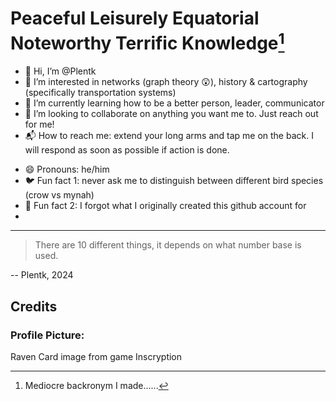 <!---
<picture>
 <source media="(prefers-color-scheme: dark)" srcset="YOUR-DARKMODE-IMAGE">
 <source media="(prefers-color-scheme: light)" srcset="YOUR-LIGHTMODE-IMAGE">
 <img alt="YOUR-ALT-TEXT" src="YOUR-DEFAULT-IMAGE">
</picture>
--->

# Peaceful Leisurely Equatorial Noteworthy Terrific Knowledge[^1]
- :wave: Hi, I’m @Plentk
- :eyes: I’m interested in networks (graph theory :astonished:), history & cartography (specifically transportation systems)
- :seedling: I’m currently learning how to be a better person, leader, communicator
- :handshake: I’m looking to collaborate on anything you want me to. Just reach out for me!
- :mailbox_with_mail: How to reach me: extend your long arms and tap me on the back. I will respond as soon as possible if action is done.
<!--- :singapore: Proud (and Complaining) Singaporean--->
- :smile: Pronouns: he/him
- :bird: Fun fact 1: never ask me to distinguish between different bird species (crow vs mynah)
- :thinking: Fun fact 2: I forgot what I originally created this github account for
- 



---
> There are 10 different things, it depends on what number base is used.

-- Plentk, 2024

## Credits
### Profile Picture: 
Raven Card image from game Inscryption

[^1]: Mediocre backronym I made......
<!---
Plentk/Plentk is a ✨ special ✨ repository because its `README.md` (this file) appears on your GitHub profile.
You can click the Preview link to take a look at your changes.
--->
